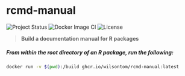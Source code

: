 # rcmd-manual

![Project Status](https://img.shields.io/badge/repo%20status-active-brightgreen.svg) ![Docker Image CI](https://github.com/wilsontom/rcmd-manual/workflows/Docker%20Image%20CI/badge.svg?branch=master) ![License](https://img.shields.io/badge/license-GNU%20GPL%20v3.0-blue.svg "GNU GPL v3.0") 

> **Build a documentation manual for R packages**

##### From within the root directory of an R package, run the following:

```sh
docker run -v $(pwd):/build ghcr.io/wilsontom/rcmd-manual:latest
```
